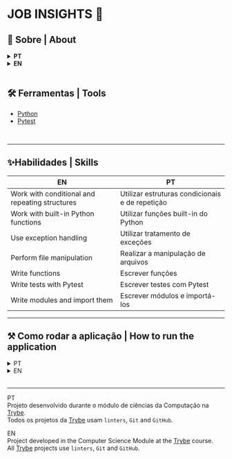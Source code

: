# JOB INSIGHTS 👔

## 📄 Sobre | About
<details>
  <summary>
    <strong>PT</strong>
  </summary><br>
  Aplicativo web desenvolvido com Flask.

  <br>

  🎯 O objetivo foi implementar analises a partir de um conjundo de dados sobre empregose escrever testes para a implemenmtação de uma nálise de dados.

</details>

<details>
  <summary>
    <strong>EN</strong>
  </summary><br>
  Job Insights is web app built with Flask. <br>


  <br>

  🎯 The goal was implement analysis from a data set about jobs and write tests for implementation of a data analysis.<br>

</details>
<br>

## 🛠️ Ferramentas | Tools
* [Python](https://www.python.org/)
* [Pytest](https://docs.pytest.org/en/7.1.x/)
<!-- * [Swagger](https://swagger.io/) -->
<br>

---

## ✨Habilidades | Skills

EN | PT
------- | ------
Work with conditional and repeating structures | Utilizar estruturas condicionais e de repetição
Work with built-in Python functions | Utilizar funções built-in do Python
Use exception handling | Utilizar tratamento de exceções
Perform file manipulation | Realizar a manipulação de arquivos
Write functions | Escrever funções
Write tests with Pytest | Escrever testes com Pytest
Write modules and import them | Escrever módulos e importá-los

<!-- ## 📜Documentation
Access the route `/api-docs` to see the documentation.

Ex.: `http://localhost:3000/api-docs`

<br> -->

---

 ## ⚒️ Como rodar a aplicação | How to run the application
<details>
  <summary> PT </summary> <br>

  Faça Download:
  ```
  git clone git@github.com:queite/job-insights.git
  ```
  Entre na pasta rauz:
  ```
  cd job-insights
  ```
  Instale as dependências:
  ```
  python3 -m pip install -r dev-requirements.txt
  ```
  rode o código
  ```
   flask run
  ```

</details>

<details>
  <summary> EN </summary> <br>

  Download the code:
  ```
  git clone git@github.com:queite/job-insights.git
  ```
  Enter the root folder:
  ```
  cd job-insights
  ```
  Install dependencies:
  ```
  python3 -m pip install -r dev-requirements.txt
  ```
  run code
  ```
   flask run
  ```
</details>
<br>

---
PT<br>
Projeto desenvolvido durante o módulo de ciências da Computação na [Trybe](https://www.betrybe.com/).<br/>
Todos os projetos da [Trybe](https://www.betrybe.com/) usam `linters`, `Git` and `GitHub`.<br/>

EN<br>
Project developed in the Computer Science Module at the [Trybe](https://www.betrybe.com/) course.<br/>
All [Trybe](https://www.betrybe.com/) projects use `linters`, `Git` and `GitHub`.<br/>
